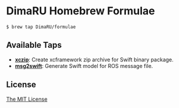 # DimaRU Homebrew Formulae

```terminal
$ brew tap DimaRU/formulae
```

## Available Taps

- **[xczip](https://github.com/DimaRU/xczip)**:
  Create xcframework zip archive for Swift binary package.
- **[msg2swift](https://github.com/DimaRU/Msg2swift)**:
  Generate Swift model for ROS message file.
## License

[The MIT License](http://opensource.org/licenses/MIT)

